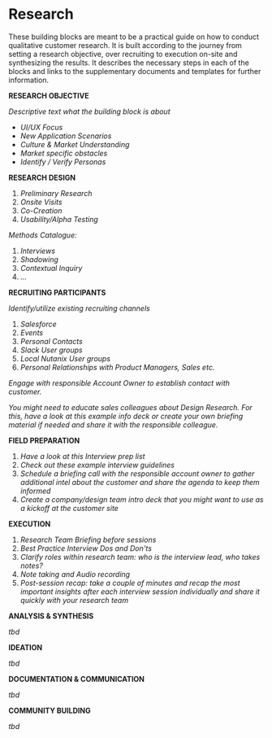 # Research

These building blocks are meant to be a practical guide on how to conduct qualitative customer research. It is built according to the journey from setting a research objective, over recruiting to execution on-site and synthesizing the results. It describes the necessary steps in each of the blocks and links to the supplementary documents and templates for further information.

**RESEARCH OBJECTIVE**

_Descriptive text what the building block is about_

* _UI/UX Focus_
* _New Application Scenarios_
* _Culture & Market Understanding_
* _Market specific obstacles_
* _Identify / Verify Personas_

**RESEARCH DESIGN**

1. _Preliminary Research_
2. _Onsite Visits_
3. _Co-Creation_
4. _Usability/Alpha Testing_

_Methods Catalogue:_

1. _Interviews_
2. _Shadowing_
3. _Contextual Inquiry_
4. _…_

**RECRUITING PARTICIPANTS**

_Identify/utilize existing recruiting channels_

1. _Salesforce_
2. _Events_
3. _Personal Contacts_
4. _Slack User groups_
5. _Local Nutanix User groups_
6. _Personal Relationships with Product Managers, Sales etc._

_Engage with responsible Account Owner to establish contact with customer._

_You might need to educate sales colleagues about Design Research. For this, have a look at this example info deck or create your own briefing material if needed and share it with the responsible colleague._

**FIELD PREPARATION**

1. _Have a look at this Interview prep list_
2. _Check out these example interview guidelines_
3. _Schedule a briefing call with the responsible account owner to gather additional intel about the customer and share the agenda to keep them informed_
4. _Create a company/design team intro deck that you might want to use as a kickoff at the customer site_

**EXECUTION**

1. _Research Team Briefing before sessions_
2. _Best Practice Interview Dos and Don'ts_
3. _Clarify roles within research team: who is the interview lead, who takes notes?_
4. _Note taking and Audio recording_
5. _Post-session recap: take a couple of minutes and recap the most important insights after each interview session individually and share it quickly with your research team_

**ANALYSIS & SYNTHESIS**

_tbd_

**IDEATION**

_tbd_

**DOCUMENTATION & COMMUNICATION**

_tbd_

**COMMUNITY BUILDING**

_tbd_

